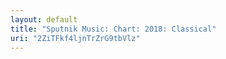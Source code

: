 ```yaml
---
layout: default
title: "Sputnik Music: Chart: 2018: Classical"
uri: "2ZiTFkf4ljnTrZrG9tbVlz"
---
```

